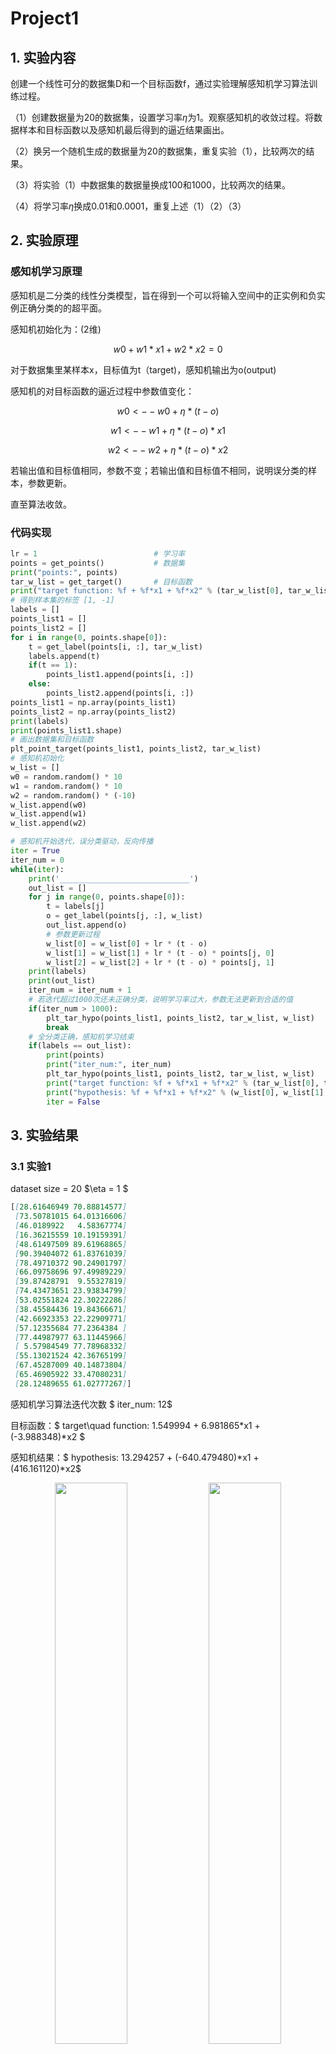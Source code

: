 # Project1

## 1. 实验内容

创建一个线性可分的数据集D和一个目标函数f，通过实验理解感知机学习算法训练过程。

（1）创建数据量为20的数据集，设置学习率$\eta$为1。观察感知机的收敛过程。将数据样本和目标函数以及感知机最后得到的逼近结果画出。

（2）换另一个随机生成的数据量为20的数据集，重复实验（1），比较两次的结果。

（3）将实验（1）中数据集的数据量换成100和1000，比较两次的结果。

（4）将学习率$\eta$换成0.01和0.0001，重复上述（1）（2）（3）



## 2. 实验原理

### 感知机学习原理

感知机是二分类的线性分类模型，旨在得到一个可以将输入空间中的正实例和负实例正确分类的的超平面。

感知机初始化为：(2维)

$$w0 + w1* x1 + w2* x2 = 0$$

对于数据集里某样本x，目标值为t（target)，感知机输出为o(output)

感知机的对目标函数的逼近过程中参数值变化：

$$w0 <-- w0 + \eta * (t-o)$$

$$w1 <-- w1 + \eta * (t-o)* x1$$

$$w2 <-- w2 + \eta *(t-o)* x2$$

若输出值和目标值相同，参数不变；若输出值和目标值不相同，说明误分类的样本，参数更新。

直至算法收敛。

### 代码实现

```python
lr = 1                          # 学习率
points = get_points()           # 数据集
print("points:", points)
tar_w_list = get_target()       # 目标函数
print("target function: %f + %f*x1 + %f*x2" % (tar_w_list[0], tar_w_list[1], tar_w_list[2]))
# 得到样本集的标签 [1, -1]
labels = []
points_list1 = []
points_list2 = []
for i in range(0, points.shape[0]):
    t = get_label(points[i, :], tar_w_list)
    labels.append(t)
    if(t == 1):
        points_list1.append(points[i, :])
    else:
        points_list2.append(points[i, :])
points_list1 = np.array(points_list1)
points_list2 = np.array(points_list2)
print(labels)
print(points_list1.shape)
# 画出数据集和目标函数
plt_point_target(points_list1, points_list2, tar_w_list)
# 感知机初始化
w_list = []
w0 = random.random() * 10
w1 = random.random() * 10
w2 = random.random() * (-10)
w_list.append(w0)
w_list.append(w1)
w_list.append(w2)

# 感知机开始迭代，误分类驱动，反向传播
iter = True
iter_num = 0
while(iter):
    print('_____________________________')
    out_list = []
    for j in range(0, points.shape[0]):
        t = labels[j]
        o = get_label(points[j, :], w_list)
        out_list.append(o)
        # 参数更新过程
        w_list[0] = w_list[0] + lr * (t - o)
        w_list[1] = w_list[1] + lr * (t - o) * points[j, 0]
        w_list[2] = w_list[2] + lr * (t - o) * points[j, 1]
    print(labels)
    print(out_list)
    iter_num = iter_num + 1
    # 若迭代超过1000次还未正确分类，说明学习率过大，参数无法更新到合适的值
    if(iter_num > 1000):
        plt_tar_hypo(points_list1, points_list2, tar_w_list, w_list)
        break
    # 全分类正确，感知机学习结束
    if(labels == out_list):
        print(points)
        print("iter_num:", iter_num)
        plt_tar_hypo(points_list1, points_list2, tar_w_list, w_list)
        print("target function: %f + %f*x1 + %f*x2" % (tar_w_list[0], tar_w_list[1], tar_w_list[2]))
        print("hypothesis: %f + %f*x1 + %f*x2" % (w_list[0], w_list[1], w_list[2]))
        iter = False
```



## 3. 实验结果

### 3.1 实验1

dataset size = 20     $\eta = 1 $
```markdown
[[28.61646949 70.88814577]
 [73.50781015 64.01316606]
 [46.0189922   4.58367774]
 [16.36215559 10.19159391]
 [48.61497509 89.61968865]
 [90.39404072 61.83761039]
 [78.49710372 90.24901797]
 [66.09758696 97.49989229]
 [39.87428791  9.55327819]
 [74.43473651 23.93834799]
 [53.02551824 22.30222286]
 [38.45584436 19.84366671]
 [42.66923353 22.22909771]
 [57.12355684 77.2364384 ]
 [77.44987977 63.11445966]
 [ 5.57984549 77.78968332]
 [55.13021524 42.36765199]
 [67.45287009 40.14873804]
 [65.46905922 33.47080231]
 [28.12489655 61.02777267]]
```

感知机学习算法迭代次数 $ iter\_num: 12$

目标函数：$ target\quad function: 1.549994 + 6.981865*x1 + (-3.988348)*x2 $ 

感知机结果：$ hypothesis: 13.294257 + (-640.479480)*x1 + (416.161120)*x2$

<center class="half">    <img src="figures/points_target1.png" width="48%"/>    <img src="figures/points_target_hypothesis1.png" width="48%"/> </center>
### 3.2 实验2(重复实验1)

dataset size = 20     $\eta = 1 $

```markdown
[[63.82937956 47.2903587 ]
 [51.6842955  68.32936008]
 [36.2813762  85.73140469]
 [72.58808632 94.14371653]
 [20.6758409  91.64946994]
 [14.12400394 33.98013894]
 [81.53773101 65.61288082]
 [47.04210482  3.03193386]
 [36.41936935 11.01770041]
 [64.93863278 60.24739338]
 [49.65161832 13.10760933]
 [46.44501397 29.78806538]
 [27.55372621 51.49671781]
 [79.98475996 83.67879113]
 [94.01363409 18.14893125]
 [19.13005928 48.73554788]
 [ 2.11820976 69.86331908]
 [77.08048693 42.8118102 ]
 [57.55193481 20.3761364 ]
 [27.64788764 42.64834344]]
```

感知机学习算法迭代次数 $ iter\_num: 4$

目标函数：$ target\quad function: 4.811540 + 2.115774*x1 + (-2.756696)*x2 $ 

感知机结果：$ hypothesis: -0.912965 + (-241.023497)*x1 + 309.058605*x2$

<center class="half">    <img src="figures/points_target2.png" width="48%"/>    <img src="figures/points_target_hypothesis2.png" width="48%"/> </center>
### 3.3 实验3(更改数据集)

#### 3.3.1 dataset size = 100    

$\eta = 1 $  (数据集省略)

iter_num: 8
target function: 0.160752 + 9.020976*x1 + -9.089589*x2
hypothesis: 15.499031 + -557.305241*x1 + 565.517874*x2


感知机学习算法迭代次数 $ iter\_num: 8$

目标函数：$ target\quad function: 0.160752 + 9.020976*x1 + (-9.089589)*x2 $ 

感知机结果：$ hypothesis: 15.499031 + (-557.305241)*x1 + 565.517874*x2$

<center class="half">    <img src="figures/points_target3.png" width="48%"/>    <img src="figures/points_target_hypothesis3.png" width="48%"/> </center>
#### 3.3.2 dataset size = 1000

$\eta = 1 $  (数据集省略)

由于数据量增大，将数据集样本的x的取值范围从之前的100改为1000

感知机学习算法迭代次数 $ iter\_num: 9$

目标函数：$ target\quad function: 0.696982 + 9.943499*x1 + (-9.149497)*x2 $ 

感知机结果：$ hypothesis: 19.770125 + (-10345.562801)*x1 + 9515.332652*x2$

<center class="half">    <img src="figures/points_target4.png" width="48%"/>    <img src="figures/points_target_hypothesis4.png" width="48%"/> </center>
上述实验结果仅在极少数的情况下出现。更多次实验结果示例如下：（迭代1000次）
感知机迭代1000次仍然不能收敛，对大部分样本不能正确分类。
<img src="figures/points_target_hypothesis_bug1.png" alt="points_target_hypothesis_bug1" style="zoom: 67%;" />

### 3.4  实验4(更改学习率重复实验1,2,3)

#### 3.4.1  $\eta=0.01$

##### 3.4.1.1 dataset size=20

感知机学习算法迭代次数 $ iter\_num: 4$

目标函数：$ target\quad function: 2.958599 + 7.166583*x1 + (-9.149258)*x2 $ 

感知机结果：$ hypothesis: 5.113114 + (-2.047190)*x1 + 2.217182*x2$

<center class="half">    <img src="figures/points_target5.png" width="48%"/>    <img src="figures/points_target_hypothesis5.png" width="48%"/> </center>
##### 3.4.1.2 重复dataset size=20

感知机学习算法迭代次数 $ iter\_num: 3$

目标函数：$ target\quad function: 7.412088 + 4.621192*x1 + (-2.289750)*x2 $ 

感知机结果：$ hypothesis: 6.508403 + (-0.583734)*x1 + 0.120774*x2$

<center class="half">    <img src="figures/points_target6.png" width="48%"/>    <img src="figures/points_target_hypothesis6.png" width="48%"/> </center>
##### 3.4.1.3 dataset size=100

感知机学习算法迭代次数 $ iter\_num: 3$

目标函数：$ target\quad function: 2.025009 + 9.242457*x1 + (-5.627253)*x2 $ 

感知机结果：$ hypothesis: 4.367555 + (-3.189230)*x1 + 2.189693*x2$

<center class="half">    <img src="figures/points_target7.png" width="48%"/>    <img src="figures/points_target_hypothesis7.png" width="48%"/> </center>
##### 3.4.1.4 dataset size=1000

感知机学习算法迭代次数 $ iter\_num: 8$

目标函数：$ target\quad function: 0.946367 + 3.534673*x1 + (-8.029296)*x2 $ 

感知机结果：$ hypothesis: 9.677941 + (-63.465379)*x1 + 144.331975*x2$

<center class="half">    <img src="figures/points_target8.png" width="48%"/>    <img src="figures/points_target_hypothesis8.png" width="48%"/> </center>
#### 3.4.2 $\eta=0.0001$

##### 3.4.2.1 dataset size=20

感知机学习算法迭代次数 $ iter\_num: 1$

目标函数：$ target\quad function: 2.332060 + 0.848228*x1 + (-1.120675)*x2 $ 

感知机结果：$ hypothesis: 6.521673 + 8.545962*x1 + (-9.801904)*x2$

<center class="half">    <img src="figures/points_target9.png" width="48%"/>    <img src="figures/points_target_hypothesis9.png" width="48%"/> </center>
##### 3.4.2.2 重复dataset size=20

感知机学习算法迭代次数 $ iter\_num: 288$

目标函数：$ target\quad function: 9.623035 + 4.659450*x1 + (-8.053595)*x2 $ 

感知机结果：$ hypothesis: 1.333701 + (-0.057348)*x1 + 0.045406*x2$

<center class="half">    <img src="figures/points_target10.png" width="48%"/>    <img src="figures/points_target_hypothesis10.png" width="48%"/> </center>
##### 3.4.2.3 dataset size=100

感知机学习算法迭代次数 $ iter\_num: 910$

目标函数：$ target\quad function: 8.823345 + 3.728547*x1 + (-6.852522)*x2 $ 

感知机结果：$ hypothesis: 3.459938 + (-0.560713)*x1 + 0.871014*x2$

<center class="half">    <img src="figures/points_target11.png" width="48%"/>    <img src="figures/points_target_hypothesis11.png" width="48%"/> </center>
##### 3.4.2.4 dataset size=1000

感知机学习算法迭代次数 $ iter\_num: 24$

目标函数：$ target\quad function: 0.498553 + 3.384552*x1 + (-7.733942)*x2 $ 

感知机结果：$ hypothesis: 9.899966 + (-0.833419)*x1 + 1.880885*x2$

<center class="half">    <img src="figures/points_target12.png" width="48%"/>    <img src="figures/points_target_hypothesis12.png" width="48%"/> </center>


## 4. 结果分析

1. 感知机的初始化对迭代次数会有重要影响，若初始化值离目标值较为接近，分类错误的实例少，在合适的学习率的情况下经过少数几次迭代即可收敛。（例如：**实验3.4.2.1**） 
2. 感知机学习过程需要适当的学习率。学习率过大，每次参数的更新跨度大，容易震荡不收敛。此情况在数据集较大时发生概率大（因为使用的是Batch gradient descent），造成感知机最后不能学习到一个正确分类的函数（例如：**实验3.3.2**）。
3. 在梯度下降算法中，数据集较大时适当选用随机梯度下降（stochastic gradient descent）或mini-batch gradient descent。

## 附录

其他功能函数

```python
import random
import numpy as np
import matplotlib.pyplot as plt

## 生成数据集
def get_points():
    point_list = []
    for i in range(0, 20):
        x1 = random.random() * 100
        x2 = random.random() * 100
        point_list.append([x1, x2])
    point_list = np.array(point_list)
    return point_list

# 目标函数
def get_target():
    w_list = []
    w0 = random.random() * 10
    w1 = random.random() * 10
    w2 = random.random() * (-10)
    w_list.append(w0)
    w_list.append(w1)
    w_list.append(w2)
    return w_list

# 画目标函数
def plt_point_target(point_list1, point_list2, tar_w_list):
    x = np.arange(-1, 100, 1)
    y = -(tar_w_list[0] + tar_w_list[1]*x)/tar_w_list[2]
    plt.plot(x, y, "red")
    plt.legend(["target"], loc=0)
    plt.scatter(point_list1[:, 0], point_list1[:, 1], marker='+')
    plt.scatter(point_list2[:, 0], point_list2[:, 1])
    plt.xlabel("x1")
    plt.ylabel("x2")
    plt.savefig("points_target.png")
    plt.show()

# 画感知机结果
def plt_tar_hypo(point_list1, point_list2, tar_w_list, w_list):
    x = np.arange(-1, 100, 1)
    y1 = -(tar_w_list[0] + tar_w_list[1] * x) / tar_w_list[2]
    y2 = -(w_list[0] + w_list[1]*x)/w_list[2]
    plt.plot(x, y1, "red")
    plt.plot(x, y2, "green")
    plt.legend(["target", "hypothesis"], loc=0)
    plt.scatter(point_list1[:, 0], point_list1[:, 1], marker="+")
    plt.scatter(point_list2[:, 0], point_list2[:, 1])
    plt.xlabel("x1")
    plt.ylabel("x2")
    plt.savefig("points_target_hypothesis.png")
    # plt.show()

# 打标签
def get_label(p, w_list):
    label = -1
    y = -(w_list[0] + w_list[1] * p[0]) / w_list[2]
    if(p[1] > y):
        label = 1
    else:
        label = -1
    return label
```

